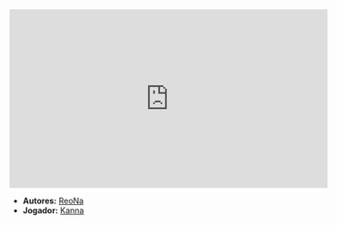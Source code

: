<iframe width="560" height="315" src="https://www.youtube.com/embed/M8LwhRkNaSQ?si=4PL5ikIFUpxg0Pls" title="YouTube video player" frameborder="0" allow="accelerometer; autoplay; clipboard-write; encrypted-media; gyroscope; picture-in-picture; web-share" referrerpolicy="strict-origin-when-cross-origin" allowfullscreen></iframe>

- **Autores:** [ReoNa](../Autores/ReoNa.md)
- **Jogador:** [Kanna](content/Jogadores/Kanna.md)